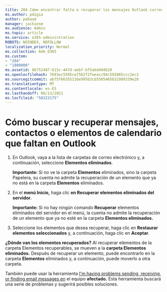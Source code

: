 ```yaml
---
title: 204 Cómo encontrar falta o recuperar los mensajes Outlook correo electrónico, calendario o contactos
ms.author: pdigia
author: pebaum
manager: jackiesm
ms.audience: Admin
ms.topic: article
ms.service: o365-administration
ROBOTS: NOINDEX, NOFOLLOW
localization_priority: Normal
ms.collection: Adm_O365
ms.custom:
- "204"
- "1800008"
ms.assetid: 86752487-615c-447d-aebf-bf5abd49db20
ms.openlocfilehash: 7693ec5585ce7562f2feeacc94c592885ccc2ec2
ms.sourcegitcommit: ab75f66355116e995b3cb5505465b31989339e28
ms.translationtype: MT
ms.contentlocale: es-ES
ms.lasthandoff: 08/13/2021
ms.locfileid: "58323175"
---
```

# <a name="how-to-find-and-recover-missing-messages-contacts-or-calendar-items-in-outlook"></a>Cómo buscar y recuperar mensajes, contactos o elementos de calendario que faltan en Outlook

1. En Outlook, vaya a la lista de carpetas de correo electrónico y, a continuación, seleccione **Elementos eliminados**. 

    **Importante:** Si no ve la carpeta **Elementos** eliminados, sino la carpeta Papelera, su cuenta no admite la recuperación de un elemento que ya no está en la carpeta  **Elementos** eliminados.

2. En el **menú Inicio,** haga clic **en Recuperar elementos eliminados del servidor**. 

    **Importante:** Si no hay ningún comando **Recuperar** elementos eliminados del servidor en el menú, la cuenta no admite la recuperación de un elemento que ya no esté en la carpeta **Elementos eliminados.**

3. Seleccione los elementos que desea recuperar, haga clic en **Restaurar elementos seleccionados** y, a continuación, haga clic en **Aceptar**.

**¿Dónde van los elementos recuperados?** Al recuperar elementos de la carpeta Elementos recuperables, se mueven a la **carpeta Elementos eliminados.** Después de recuperar un elemento, puede encontrarlo en la carpeta **Elementos** eliminados y, a continuación, puede moverlo a otra carpeta.

También puede usar la herramienta [I'm having problems sending, receiving, or finding email messages en](https://aka.ms/SaRA-OutlookSendReceive) el equipo **afectado.** Esta herramienta buscará una serie de problemas y sugerirá posibles soluciones.
